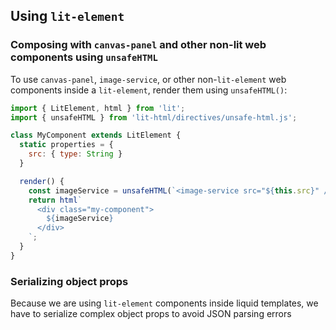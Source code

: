 ## Using `lit-element`

### Composing with `canvas-panel` and other non-lit web components using `unsafeHTML`

To use `canvas-panel`, `image-service`, or other non-`lit-element` web components inside a `lit-element`, render them using `unsafeHTML()`:

``` javascript
import { LitElement, html } from 'lit';
import { unsafeHTML } from 'lit-html/directives/unsafe-html.js';

class MyComponent extends LitElement {
  static properties = {
    src: { type: String }
  }

  render() {
    const imageService = unsafeHTML(`<image-service src="${this.src}" />`);
    return html`
      <div class="my-component">
        ${imageService}
      </div>
    `;
  }
}
```

### Serializing object props

Because we are using `lit-element` components inside liquid templates, we have to serialize complex object props to avoid JSON parsing errors

